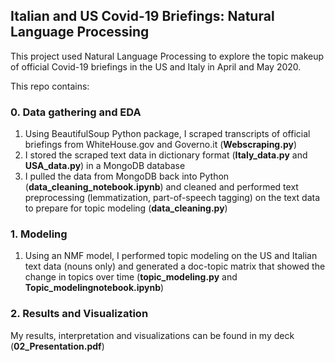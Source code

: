 ## Italian and US Covid-19 Briefings: Natural Language Processing

This project used Natural Language Processing to explore the topic makeup of official Covid-19 briefings in the US and Italy in April and May 2020.

This repo contains:

### 0. Data gathering and EDA

1. Using BeautifulSoup Python package, I scraped transcripts of official briefings from WhiteHouse.gov and Governo.it (**Webscraping.py**)
2. I stored the scraped text data in dictionary format (**Italy_data.py** and **USA_data.py**) in a MongoDB database
3. I pulled the data from MongoDB back into Python (**data_cleaning_notebook.ipynb**) and cleaned and performed text preprocessing (lemmatization, part-of-speech tagging) on the text data to prepare for topic modeling (**data_cleaning.py**)

### 1. Modeling

1. Using an NMF model, I performed topic modeling on the US and Italian text data (nouns only) and generated a doc-topic matrix that showed the change in topics over time (**topic_modeling.py** and **Topic_modelingnotebook.ipynb**)

### 2. Results and Visualization

My results, interpretation and visualizations can be found in my deck (**02_Presentation.pdf**) 